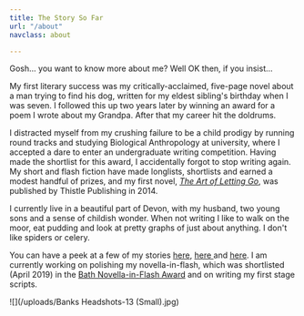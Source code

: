 ```yaml
---
title: The Story So Far
url: "/about"
navclass: about

---
```

Gosh... you want to know more about me? Well OK then, if you insist...

My first literary success was my critically-acclaimed, five-page novel about a man trying to find his dog, written for my eldest sibling's birthday when I was seven. I followed this up two years later by winning an award for a poem I wrote about my Grandpa. After that my career hit the doldrums.

I distracted myself from my crushing failure to be a child prodigy by running round tracks and studying Biological Anthropology at university, where I accepted a dare to enter an undergraduate writing competition. Having made the shortlist for this award, I accidentally forgot to stop writing again. My short and flash fiction have made longlists, shortlists and earned a modest handful of prizes, and my first novel, [_The Art of Letting Go_](https://www.amazon.co.uk/Art-Letting-Go-Chloe-Banks-ebook/dp/B00LZRKK9S/ref=sr_1_1?ie=UTF8&qid=1525434992&sr=8-1&keywords=the+art+of+letting+go&dpID=41-ZkbL9xbL&preST=_SY445_QL70_&dpSrc=srch), was published by Thistle Publishing in 2014.

I currently live in a beautiful part of Devon, with my husband, two young sons and a sense of childish wonder. When not writing I like to walk on the moor, eat pudding and look at pretty graphs of just about anything. I don't like spiders or celery.

You can have a peek at a few of my stories [here](http://www.ellipsiszine.com/exchange-rate-by-chloe-banks/), [here ](https://theshortstory.co.uk/flash-fiction-blame-a-summary-by-chloe-banks/)and [here](http://www.flash500.com/index_files/finalq16.htm). I am currently working on polishing my novella-in-flash, which was shortlisted (April 2019) in the [Bath Novella-in-Flash Award](https://bathflashfictionaward.com/2019/03/novella-in-flash-2019-award-shortlist-report-by-michael-loveday/) and on writing my first stage scripts.

![](/uploads/Banks Headshots-13 (Small).jpg)